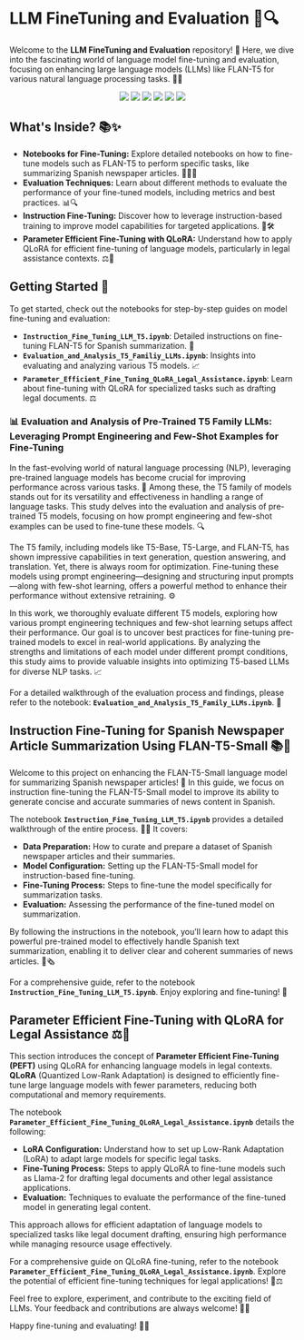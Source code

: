 # LLM FineTuning and Evaluation 🚀🔍

Welcome to the **LLM FineTuning and Evaluation** repository! 🎉 Here, we dive into the fascinating world of language model fine-tuning and evaluation, focusing on enhancing large language models (LLMs) like FLAN-T5 for various natural language processing tasks. 🧠💬

<p align="center">
   <img src="https://img.shields.io/badge/pypi-3775A9?style=for-the-badge&logo=pypi&logoColor=white" />
   <img src="https://img.shields.io/badge/Python-FFD43B?style=for-the-badge&logo=python&logoColor=blue" />
   <img src="https://img.shields.io/badge/Keras-FF0000?style=for-the-badge&logo=keras&logoColor=white" />
   <img src="https://img.shields.io/badge/TensorFlow-FF6F00?style=for-the-badge&logo=tensorflow&logoColor=white" />
   <img src="https://img.shields.io/badge/Jupyter-F37626.svg?&style=for-the-badge&logo=Jupyter&logoColor=white" />
   <img src="https://img.shields.io/badge/Numpy-777BB4?style=for-the-badge&logo=numpy&logoColor=white" />
</p>

## What's Inside? 📚✨

- **Notebooks for Fine-Tuning:** Explore detailed notebooks on how to fine-tune models such as FLAN-T5 to perform specific tasks, like summarizing Spanish newspaper articles. 📝🇪🇸
- **Evaluation Techniques:** Learn about different methods to evaluate the performance of your fine-tuned models, including metrics and best practices. 📊🔍
- **Instruction Fine-Tuning:** Discover how to leverage instruction-based training to improve model capabilities for targeted applications. 🎯🛠️
- **Parameter Efficient Fine-Tuning with QLoRA:** Understand how to apply QLoRA for efficient fine-tuning of language models, particularly in legal assistance contexts. ⚖️📝

## Getting Started 🚀

To get started, check out the notebooks for step-by-step guides on model fine-tuning and evaluation:
- **`Instruction_Fine_Tuning_LLM_T5.ipynb`**: Detailed instructions on fine-tuning FLAN-T5 for Spanish summarization. 📖
- **`Evaluation_and_Analysis_T5_Familiy_LLMs.ipynb`**: Insights into evaluating and analyzing various T5 models. 📈
- **`Parameter_Efficient_Fine_Tuning_QLoRA_Legal_Assistance.ipynb`**: Learn about fine-tuning with QLoRA for specialized tasks such as drafting legal documents. ⚖️

### 📊 Evaluation and Analysis of Pre-Trained T5 Family LLMs: Leveraging Prompt Engineering and Few-Shot Examples for Fine-Tuning

In the fast-evolving world of natural language processing (NLP), leveraging pre-trained language models has become crucial for improving performance across various tasks. 🌟 Among these, the T5 family of models stands out for its versatility and effectiveness in handling a range of language tasks. This study delves into the evaluation and analysis of pre-trained T5 models, focusing on how prompt engineering and few-shot examples can be used to fine-tune these models. 🔍

The T5 family, including models like T5-Base, T5-Large, and FLAN-T5, has shown impressive capabilities in text generation, question answering, and translation. Yet, there is always room for optimization. Fine-tuning these models using prompt engineering—designing and structuring input prompts—along with few-shot learning, offers a powerful method to enhance their performance without extensive retraining. ⚙️

In this work, we thoroughly evaluate different T5 models, exploring how various prompt engineering techniques and few-shot learning setups affect their performance. Our goal is to uncover best practices for fine-tuning pre-trained models to excel in real-world applications. By analyzing the strengths and limitations of each model under different prompt conditions, this study aims to provide valuable insights into optimizing T5-based LLMs for diverse NLP tasks. 📈

For a detailed walkthrough of the evaluation process and findings, please refer to the notebook: **`Evaluation_and_Analysis_T5_Family_LLMs.ipynb`**. 📝

## Instruction Fine-Tuning for Spanish Newspaper Article Summarization Using FLAN-T5-Small 📚📝

Welcome to this project on enhancing the FLAN-T5-Small language model for summarizing Spanish newspaper articles! 🌟 In this guide, we focus on instruction fine-tuning the FLAN-T5-Small model to improve its ability to generate concise and accurate summaries of news content in Spanish.

The notebook **`Instruction_Fine_Tuning_LLM_T5.ipynb`** provides a detailed walkthrough of the entire process. 📖✨ It covers:

- **Data Preparation:** How to curate and prepare a dataset of Spanish newspaper articles and their summaries.
- **Model Configuration:** Setting up the FLAN-T5-Small model for instruction-based fine-tuning.
- **Fine-Tuning Process:** Steps to fine-tune the model specifically for summarization tasks.
- **Evaluation:** Assessing the performance of the fine-tuned model on summarization.

By following the instructions in the notebook, you’ll learn how to adapt this powerful pre-trained model to effectively handle Spanish text summarization, enabling it to deliver clear and coherent summaries of news articles. 🚀🗞️

For a comprehensive guide, refer to the notebook **`Instruction_Fine_Tuning_LLM_T5.ipynb`**. Enjoy exploring and fine-tuning! 🌟

## Parameter Efficient Fine-Tuning with QLoRA for Legal Assistance ⚖️📝

This section introduces the concept of **Parameter Efficient Fine-Tuning (PEFT)** using QLoRA for enhancing language models in legal contexts. **QLoRA** (Quantized Low-Rank Adaptation) is designed to efficiently fine-tune large language models with fewer parameters, reducing both computational and memory requirements.

The notebook **`Parameter_Efficient_Fine_Tuning_QLoRA_Legal_Assistance.ipynb`** details the following:

- **LoRA Configuration:** Understand how to set up Low-Rank Adaptation (LoRA) to adapt large models for specific legal tasks.
- **Fine-Tuning Process:** Steps to apply QLoRA to fine-tune models such as Llama-2 for drafting legal documents and other legal assistance applications.
- **Evaluation:** Techniques to evaluate the performance of the fine-tuned model in generating legal content.

This approach allows for efficient adaptation of language models to specialized tasks like legal document drafting, ensuring high performance while managing resource usage effectively.

For a comprehensive guide on QLoRA fine-tuning, refer to the notebook **`Parameter_Efficient_Fine_Tuning_QLoRA_Legal_Assistance.ipynb`**. Explore the potential of efficient fine-tuning techniques for legal applications! 🌟⚖️

Feel free to explore, experiment, and contribute to the exciting field of LLMs. Your feedback and contributions are always welcome! 🌟🤝

Happy fine-tuning and evaluating! 🚀✨
